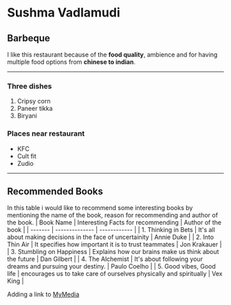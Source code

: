 # Sushma Vadlamudi
## Barbeque
I like this restaurant because of the **food quality**, ambience and for having multiple food options from **chinese to indian**.
<!--Section with an ordered list-->
----
### Three dishes
1. Cripsy corn
2. Paneer tikka
3. Biryani
<!--Section with an unordered list-->
### Places near restaurant
- KFC
- Cult fit
- Zudio
----
## Recommended Books
In this table i would like to recommend some interesting books by mentioning the name of the book, reason for recommending and author of the book.
|   Book Name   |   Interesting Facts for recommending   |   Author of the book   |
| -------         | --------------                         |  ------------          |
| 1. Thinking in Bets | It's all about making decisions in the face of uncertainity                                    |  Annie Duke            |
| 2. Into Thin Air    | It specifies how important it is to trust teammates | Jon Krakauer |
| 3. Stumbling on Happiness | Explains how our brains make us think about the future                             |  Dan Gilbert           |
| 4. The Alchemist    | It's about following your dreams and pursuing your destiny.                                |  Paulo Coelho          |
| 5. Good vibes, Good life | encourages us to take care of ourselves physically and spiritually                            |  Vex King |


Adding a link to [MyMedia](MyMedia.md)